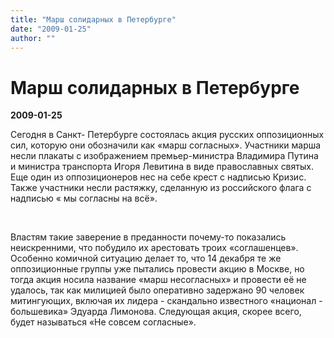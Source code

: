 ```yaml
---
title: "Марш солидарных в Петербурге"
date: "2009-01-25"
author: ""
---
```


# Марш солидарных в Петербурге

**2009-01-25** 

Сегодня в Санкт- Петербурге состоялась акция русских оппозиционных сил, которую они обозначили как «марш согласных». Участники марша несли плакаты с изображением премьер-министра Владимира Путина и министра транспорта Игоря Левитина в виде православных святых. Еще один из оппозиционеров нес на себе крест с надписью Кризис. Также участники несли  растяжку, сделанную из российского флага с надписью « мы согласны на всё».

 

Властям такие заверение в преданности  почему-то показались неискренними, что побудило их  арестовать троих «соглашенцев». Особенно комичной ситуацию делает то, что 14 декабря те же оппозиционные группы уже пытались провести акцию в Москве, но тогда акция  носила название «марш несогласных» и провести её не удалось, так как милицией было оперативно задержано  90 человек митингующих, включая их лидера - скандально известного «национал - большевика» Эдуарда Лимонова.  Следующая акция, скорее всего, будет называться «Не совсем согласные».